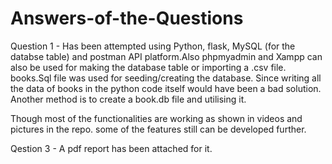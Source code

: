 # Answers-of-the-Questions

Question 1 - Has been attempted using Python, flask, MySQL (for the databse table) and postman API platform.Also phpmyadmin and Xampp can also be used for making the database table or importing a .csv file. books.Sql file was used for seeding/creating the database. Since writing all the data of books in the python code itself would have been a bad solution. Another method is to create a book.db file and utilising it.

Though most of the functionalities are working as shown in videos and pictures in the repo. some of the features still can be developed further.

Qestion 3 - A pdf report has been attached for it.
